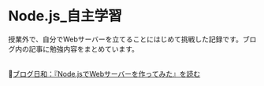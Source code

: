 # Node.js_自主学習

授業外で、自分でWebサーバーを立てることにはじめて挑戦した記録です。ブログ内の記事に勉強内容をまとめています。
<br />
<br />


🔗[ブログ日和：『Node.jsでWebサーバーを作ってみた』を読む](https://computer.trident.ac.jp/)
